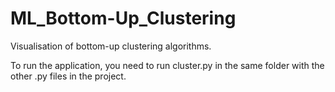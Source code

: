 # ML_Bottom-Up_Clustering


Visualisation of bottom-up clustering algorithms.

To run the application, you need to run cluster.py in the same folder with the other .py files in the project.
